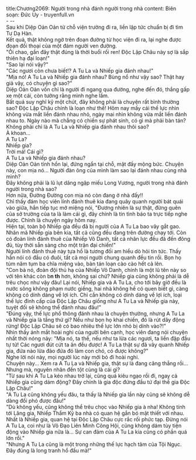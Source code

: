 title:Chương2069: Người trong nhà đánh người trong nhà
content:
Biên soạn: Đức Uy - truyenfull.vn<br>- --<br>Sau khi Diệp Oản Oản từ chỗ viện trưởng đi ra, liền lập tức chuẩn bị đi tìm Tư Dạ Hàn.<br>Kết quả, thật không ngờ trên đoạn đường từ học viện đi ra, lại nghe được đoạn đối thoại của một đám người ven đường.<br>"Ôi chao, gần đây thật đúng là thời buổi rối ren! Độc Lập Châu này sợ là sắp thiên hạ đại loạn!"<br>"Sao lại nói vậy?"<br>"Các ngươi còn chưa biết!? A Tu La và Nhiếp gia đánh nhau!"<br>"Mịa nó! A Tu La và Nhiếp gia đánh nhau? Bùng nổ như vậy sao? Thật hay giả vậy, có chuyện gì sao?"<br>Diệp Oản Oản vốn chỉ là người đi ngang qua đường, nghe đến đó, thắng gấp xe một cái, còn tưởng rằng mình nghe lầm.<br>Bất quá suy nghĩ kỹ một chút, đây không phải là chuyện rất bình thường sao? Độc Lập Châu chính là loạn như thế! Hôm nay mấy cái thế lực nhìn không vừa mắt liền đánh nhau nhỏ, ngày mai nhìn không vừa mắt liền đánh nhau to. Ngày nào mà chẳng có chiến sự phát sinh, có gì mà phải bàn tán? Không phải chỉ là A Tu La và Nhiếp gia đánh nhau thôi sao?<br>À khoan...<br>A Tu La?<br>Nhiếp gia?<br>Trời má! Cái gì?<br>A Tu La và Nhiếp gia đánh nhau?<br>Diệp Oản Oản tỉnh hồn lại, đứng ngẩn tại chỗ, mặt đầy mộng bức. Chuyện này, con mịa nó... Người đàn ông của mình làm sao lại đánh nhau cùng nhà mình?<br>Đây không phải là lũ lụt dâng ngập miếu Long Vương, người trong nhà đánh người trong nhà sao?<br>Hơn nữa, Đường Đường con mịa nó còn đang ở nhà đấy!!<br>Chỉ thấy đám học viên lính đánh thuê kia đang quây quanh người bát quái vào giữa, hắn tiếp tục mở miệng nói, "Đương nhiên là sự thật, đừng quên của sở trường của ta là làm cái gì, đây chính là tin tình báo ta trực tiếp nghe được. Chính là chuyện ngày hôm nay.<br>Hiện tại, toàn bộ Nhiếp gia đều đã bị người của A Tu La bao vây gắt gao. Nhân mã Nhiếp gia bên kia, tất cả cũng đều đang trên đường chạy tới. Còn có đoàn lính đánh thuê của Nhiếp Vô Danh, tất cả nhân lực đều đã đến đông đủ, tùy thời sẵn sàng cho một trận đại chiến!"<br>Người lính đánh thuê này tựa hồ là tương đối am hiểu dò hỏi tin tức. Thấy hắn nói có đầu có đuôi, tất cả mọi người chung quanh đều tin rồi. Bọn họ túm năm tụm ba chĩa miệng vào, bàn tán loạn cào cào hết cả lên.<br>"Con bà nó, đoàn đội thủ hạ của Nhiếp Vô Danh, chính là một lũ tên này so với tên khác còn b**n th** hơn, không sai chứ? Nhiếp gia cũng không phải là dễ trêu chọc như vậy đâu! Lại nói, Nhiếp gia và A Tu La, cho tới bây giờ đều là nước sông không phạm nước giếng, hai nhà không hề có quen biết gì, càng không có dính dáng về lợi ích. Chỉ cần không có dính dáng về lợi ích, loại thế lực đỉnh cấp của Độc Lập Châu giống như A Tu La và Nhiếp gia này, tuyệt đối sẽ không thể đánh nhau đâu!"<br>"Đúng vậy, thế lực phổ thông đánh nhau là chuyện thường, nhưng A Tu La và Nhiếp gia là tầng thứ gì? Nếu như bọn họ khai chiến, đó là rút dây động rừng! Độc Lập Châu sẽ có bao nhiêu thế lực lớn nhỏ bị dính vào?!"<br>Nhìn thấy ánh mắt hoài nghi của người bên cạnh, học viên đang nói chuyện nhất thời nóng nảy: "Mịa nó, ta thề, nếu như ta lừa các ngươi, ta liền đập đầu tự tử! Các ngươi đút cứt ta ăn đều được! A Tu La thật sự đã vây quanh Nhiếp gia, đứa nào lừa đảo đứa đó làm con chó, có được không?"<br>Nghe lời nói này, mọi người lúc này mới bỏ đi hoài nghi.<br>Chuyện này... Xem ra A Tu La và Nhiếp gia, thật sự là đang căng thẳng rồi...<br>Nhưng mà, nguyên nhân đến tột cùng là cái gì?<br>"Từ sau khi A Tu La kéo nhau trở lại, cũng quá kiêu ngạo rồi đi, ngay cả Nhiếp gia cũng dám động? Đây chính là gia độc đứng đầu tứ đại thế gia Độc Lập Châu!"<br>"A Tu La cũng không yếu đâu, ta thấy là Nhiếp gia lần này cũng sẽ không dễ dàng đối phó được đâu!"<br>"Dù không yếu, cũng không thể trêu chọc vào Nhiếp gia à nha! Không tính tới Lăng gia, Nhiếp Thẩm Kỷ ba nhà có quan hệ gắn bó mật thiết với nhau. Nhất là Nhiếp gia, quan hệ tại Độc Lập Châu cực rắc rối phức tạp. Đừng nói A Tu La, coi như là Võ Đạo Liên Minh Công Hội, cũng không dám tùy tiện động vào Nhiếp gia nữa là... Sự can đảm của A Tu La kia cũng có phần quá lớn rồi."<br>"Nhưng A Tu La cũng là một trong những thế lực hạch tâm của Tội Ngục. Đây đúng là long tranh hổ đấu mà!"